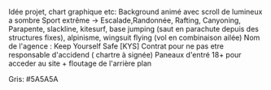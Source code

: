 Idée projet, chart graphique etc:
Background animé avec scroll de lumineux a sombre
Sport extrême -> Escalade,Randonnée, Rafting, Canyoning, Parapente, slackline, kitesurf, base jumping (saut en parachute depuis des structures fixes), alpinisme, wingsuit flying (vol en combinaison ailée)
Nom de l'agence : Keep Yourself Safe [KYS]
Contrat pour ne pas etre responsable d'accidend ( chartre à signée)
Paneaux d'entré 18+ pour acceder au site + floutage de l'arrière plan

Gris: #5A5A5A
